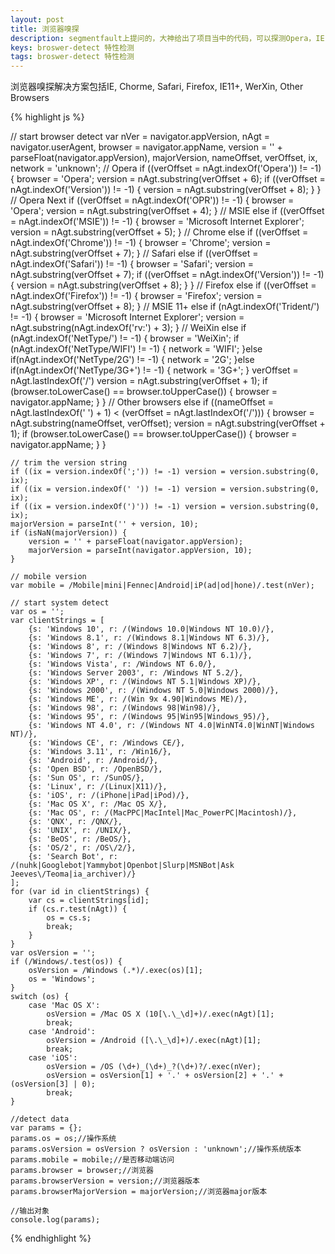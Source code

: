 ```yaml
---
layout: post
title: 浏览器嗅探
description: segmentfault上提问的，大神给出了项目当中的代码，可以探测Opera，IE，Chrome，Safari，Firefox，WeiXin（微信浏览器），os(操作系统)，是否移动端访问，浏览器版本号，操作系统版本
keys: broswer-detect 特性检测
tags: broswer-detect 特性检测
---
```


浏览器嗅探解决方案包括IE, Chorme, Safari, Firefox, IE11+, WerXin, Other Browsers

{% highlight js %}

// start browser detect
    var nVer = navigator.appVersion,
            nAgt = navigator.userAgent,
            browser = navigator.appName,
            version = '' + parseFloat(navigator.appVersion),
            majorVersion, nameOffset, verOffset, ix, network = 'unknown';
    // Opera
    if ((verOffset = nAgt.indexOf('Opera')) != -1) {
        browser = 'Opera';
        version = nAgt.substring(verOffset + 6);
        if ((verOffset = nAgt.indexOf('Version')) != -1) {
            version = nAgt.substring(verOffset + 8);
        }
    }
    // Opera Next
    if ((verOffset = nAgt.indexOf('OPR')) != -1) {
        browser = 'Opera';
        version = nAgt.substring(verOffset + 4);
    }
// MSIE
    else if ((verOffset = nAgt.indexOf('MSIE')) != -1) {
        browser = 'Microsoft Internet Explorer';
        version = nAgt.substring(verOffset + 5);
    }
// Chrome
    else if ((verOffset = nAgt.indexOf('Chrome')) != -1) {
        browser = 'Chrome';
        version = nAgt.substring(verOffset + 7);
    }
// Safari
    else if ((verOffset = nAgt.indexOf('Safari')) != -1) {
        browser = 'Safari';
        version = nAgt.substring(verOffset + 7);
        if ((verOffset = nAgt.indexOf('Version')) != -1) {
            version = nAgt.substring(verOffset + 8);
        }
    }
// Firefox
    else if ((verOffset = nAgt.indexOf('Firefox')) != -1) {
        browser = 'Firefox';
        version = nAgt.substring(verOffset + 8);
    }
// MSIE 11+
    else if (nAgt.indexOf('Trident/') != -1) {
        browser = 'Microsoft Internet Explorer';
        version = nAgt.substring(nAgt.indexOf('rv:') + 3);
    }
// WeiXin
    else if (nAgt.indexOf('NetType/') != -1) {
        browser = 'WeiXin';
        if (nAgt.indexOf('NetType/WIFI') != -1) {
            network = 'WIFI';
        }else if(nAgt.indexOf('NetType/2G') != -1) {
            network = '2G';
        }else if(nAgt.indexOf('NetType/3G+') != -1) {
            network = '3G+';
        }
        verOffset = nAgt.lastIndexOf('/')
        version = nAgt.substring(verOffset + 1);
        if (browser.toLowerCase() == browser.toUpperCase()) {
            browser = navigator.appName;
        }
    }
// Other browsers
    else if ((nameOffset = nAgt.lastIndexOf(' ') + 1) < (verOffset = nAgt.lastIndexOf('/'))) {
        browser = nAgt.substring(nameOffset, verOffset);
        version = nAgt.substring(verOffset + 1);
        if (browser.toLowerCase() == browser.toUpperCase()) {
            browser = navigator.appName;
        }
    }

    // trim the version string
    if ((ix = version.indexOf(';')) != -1) version = version.substring(0, ix);
    if ((ix = version.indexOf(' ')) != -1) version = version.substring(0, ix);
    if ((ix = version.indexOf(')')) != -1) version = version.substring(0, ix);
    majorVersion = parseInt('' + version, 10);
    if (isNaN(majorVersion)) {
        version = '' + parseFloat(navigator.appVersion);
        majorVersion = parseInt(navigator.appVersion, 10);
    }

    // mobile version
    var mobile = /Mobile|mini|Fennec|Android|iP(ad|od|hone)/.test(nVer);

    // start system detect
    var os = '';
    var clientStrings = [
        {s: 'Windows 10', r: /(Windows 10.0|Windows NT 10.0)/},
        {s: 'Windows 8.1', r: /(Windows 8.1|Windows NT 6.3)/},
        {s: 'Windows 8', r: /(Windows 8|Windows NT 6.2)/},
        {s: 'Windows 7', r: /(Windows 7|Windows NT 6.1)/},
        {s: 'Windows Vista', r: /Windows NT 6.0/},
        {s: 'Windows Server 2003', r: /Windows NT 5.2/},
        {s: 'Windows XP', r: /(Windows NT 5.1|Windows XP)/},
        {s: 'Windows 2000', r: /(Windows NT 5.0|Windows 2000)/},
        {s: 'Windows ME', r: /(Win 9x 4.90|Windows ME)/},
        {s: 'Windows 98', r: /(Windows 98|Win98)/},
        {s: 'Windows 95', r: /(Windows 95|Win95|Windows_95)/},
        {s: 'Windows NT 4.0', r: /(Windows NT 4.0|WinNT4.0|WinNT|Windows NT)/},
        {s: 'Windows CE', r: /Windows CE/},
        {s: 'Windows 3.11', r: /Win16/},
        {s: 'Android', r: /Android/},
        {s: 'Open BSD', r: /OpenBSD/},
        {s: 'Sun OS', r: /SunOS/},
        {s: 'Linux', r: /(Linux|X11)/},
        {s: 'iOS', r: /(iPhone|iPad|iPod)/},
        {s: 'Mac OS X', r: /Mac OS X/},
        {s: 'Mac OS', r: /(MacPPC|MacIntel|Mac_PowerPC|Macintosh)/},
        {s: 'QNX', r: /QNX/},
        {s: 'UNIX', r: /UNIX/},
        {s: 'BeOS', r: /BeOS/},
        {s: 'OS/2', r: /OS\/2/},
        {s: 'Search Bot', r: /(nuhk|Googlebot|Yammybot|Openbot|Slurp|MSNBot|Ask Jeeves\/Teoma|ia_archiver)/}
    ];
    for (var id in clientStrings) {
        var cs = clientStrings[id];
        if (cs.r.test(nAgt)) {
            os = cs.s;
            break;
        }
    }
    var osVersion = '';
    if (/Windows/.test(os)) {
        osVersion = /Windows (.*)/.exec(os)[1];
        os = 'Windows';
    }
    switch (os) {
        case 'Mac OS X':
            osVersion = /Mac OS X (10[\.\_\d]+)/.exec(nAgt)[1];
            break;
        case 'Android':
            osVersion = /Android ([\.\_\d]+)/.exec(nAgt)[1];
            break;
        case 'iOS':
            osVersion = /OS (\d+)_(\d+)_?(\d+)?/.exec(nVer);
            osVersion = osVersion[1] + '.' + osVersion[2] + '.' + (osVersion[3] | 0);
            break;
    }

    //detect data
    var params = {};
    params.os = os;//操作系统
    params.osVersion = osVersion ? osVersion : 'unknown';//操作系统版本
    params.mobile = mobile;//是否移动端访问
    params.browser = browser;//浏览器
    params.browserVersion = version;//浏览器版本
    params.browserMajorVersion = majorVersion;//浏览器major版本

    //输出对象
    console.log(params);

{% endhighlight %}